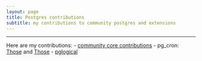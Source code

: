 ```yaml
---
layout: page
title: Postgres contributions
subtitle: my contributions to community postgres and extensions
---
```


---------------

Here are my contributions:
	- [community core contributions](https://git.postgresql.org/gitweb/?p=postgresql.git&a=search&h=HEAD&st=commit&s=drouvot)
	- pg_cron: [Those](https://github.com/search?l=&q=bdrouvotAWS+repo%3Acitusdata%2Fpg_cron&type=commits) and [Those](https://github.com/citusdata/pg_cron/search?q=4f471b4248e6afd71bd0638a1d451f01b314d7a4+745c0c3f39b204159cffa21c645958e03e0de4d4+4c84cccc57e323f89f23eb1103ff6f00b0f6b3dd+44ae64b1467dfe29beffd3082098571e67054d0a+003a17b0eac8ebaa05206c26539a86676178dd4a&type=commits)
	- [pglogical](https://github.com/2ndQuadrant/pglogical/pull/295)
